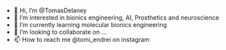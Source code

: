 - 👋 Hi, I’m @TomasDelaney
- 👀 I’m interested in bionics engineering, AI, Prosthetics and neuroscience
- 🌱 I’m currently learning molecular bionics engineering
- 💞️ I’m looking to collaborate on ...
- 📫 How to reach me @tomi_endrei on instagram

<!---
TomasDelaney/TomasDelaney is a ✨ special ✨ repository because its `README.md` (this file) appears on your GitHub profile.
You can click the Preview link to take a look at your changes.
--->
